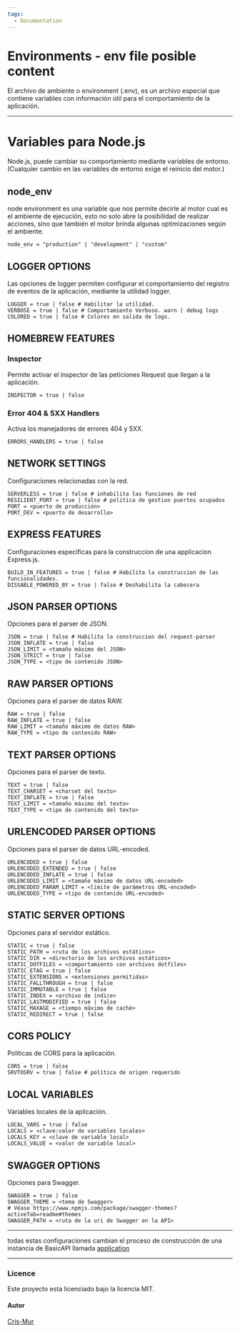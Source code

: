 ```yaml
---
tags:
  - Documentation
---
```

# Environments - env file posible content

El archivo de ambiente o environment (.env), es un archivo especial que contiene variables con información útil para el comportamiento de la aplicación.

---

# Variables para Node.js
Node.js, puede cambiar su comportamiento mediante variables de entorno.
(Cualquier cambio en las variables de entorno exige el reinicio del motor.)
## node_env
node environment es una variable que nos permite decirle al motor cual es el ambiente de ejecución, esto no solo abre la posibilidad de realizar acciones, sino que también el motor brinda algunas optimizaciones según el ambiente.

```
node_env = "production" | "development" | "custom"
```

## LOGGER OPTIONS
Las opciones de logger permiten configurar el comportamiento del registro de eventos de la aplicación, mediante la utilidad logger.

```shell
LOGGER = true | false # Habilitar la utilidad.
VERBOSE = true | false # Comportamiento Verboso. warn | debug logs
COLORED = true | false # Colores en salida de logs.
```

## HOMEBREW FEATURES
### Inspector
Permite activar el inspector de las peticiones Request que llegan a la aplicación.

```shell
INSPECTOR = true | false
```

### Error 404 & 5XX Handlers
Activa los manejadores de errores 404 y 5XX.

```shell
ERRORS_HANDLERS = true | false
```

## NETWORK SETTINGS
Configuraciones relacionadas con la red.

```shell
SERVERLESS = true | false # inhabilita las funciones de red
RESILIENT_PORT = true | false # politica de gestion puertos ocupados
PORT = <puerto de producción>
PORT_DEV = <puerto de desarrollo>
```

## EXPRESS FEATURES
Configuraciones específicas para la construccion de una applicacion Express.js.

```shell
BUILD_IN_FEATURES = true | false # Habilita la construccion de las funcionalidades.
DISSABLE_POWERED_BY = true | false # Deshabilita la cabecera
```

## JSON PARSER OPTIONS
Opciones para el parser de JSON.

```shell
JSON = true | false # Habilita la construccion del request-parser
JSON_INFLATE = true | false
JSON_LIMIT = <tamaño máximo del JSON>
JSON_STRICT = true | false
JSON_TYPE = <tipo de contenido JSON>
```

## RAW PARSER OPTIONS
Opciones para el parser de datos RAW.

```shell
RAW = true | false
RAW_INFLATE = true | false
RAW_LIMIT = <tamaño máximo de datos RAW>
RAW_TYPE = <tipo de contenido RAW>
```

## TEXT PARSER OPTIONS
Opciones para el parser de texto.

```shell
TEXT = true | false
TEXT_CHARSET = <charset del texto>
TEXT_INFLATE = true | false
TEXT_LIMIT = <tamaño máximo del texto>
TEXT_TYPE = <tipo de contenido del texto>
```

## URLENCODED PARSER OPTIONS
Opciones para el parser de datos URL-encoded.

```shell
URLENCODED = true | false
URLENCODED_EXTENDED = true | false
URLENCODED_INFLATE = true | false
URLENCODED_LIMIT = <tamaño máximo de datos URL-encoded>
URLENCODED_PARAM_LIMIT = <límite de parámetros URL-encoded>
URLENCODED_TYPE = <tipo de contenido URL-encoded>
```

## STATIC SERVER OPTIONS
Opciones para el servidor estático.

```shell
STATIC = true | false
STATIC_PATH = <ruta de los archivos estáticos>
STATIC_DIR = <directorio de los archivos estáticos>
STATIC_DOTFILES = <comportamiento con archivos dotfiles>
STATIC_ETAG = true | false
STATIC_EXTENSIONS = <extensiones permitidas>
STATIC_FALLTHROUGH = true | false
STATIC_IMMUTABLE = true | false
STATIC_INDEX = <archivo de índice>
STATIC_LASTMODIFIED = true | false
STATIC_MAXAGE = <tiempo máximo de caché>
STATIC_REDIRECT = true | false
```

## CORS POLICY
Políticas de CORS para la aplicación.

```shell
CORS = true | false
SRVTOSRV = true | false # politica de origen requerido
```

## LOCAL VARIABLES
Variables locales de la aplicación.

```
LOCAL_VARS = true | false
LOCALS = <clave:valor de variables locales>
LOCALS_KEY = <clave de variable local>
LOCALS_VALUE = <valor de variable local>
```

## SWAGGER OPTIONS
Opciones para Swagger.

```shell
SWAGGER = true | false
SWAGGER_THEME = <tema de Swagger>
# Véase https://www.npmjs.com/package/swagger-themes?activeTab=readme#themes
SWAGGER_PATH = <ruta de la uri de Swagger en la API>
```

---

todas estas configuraciones cambian el proceso de construcción de una instancia de BasicAPI llamada [application](./application.md)

---
### Licence
Este proyecto esta licenciado bajo la licencia MIT.

#### Autor
[Cris-Mur](https://github.com/cris-mur/)